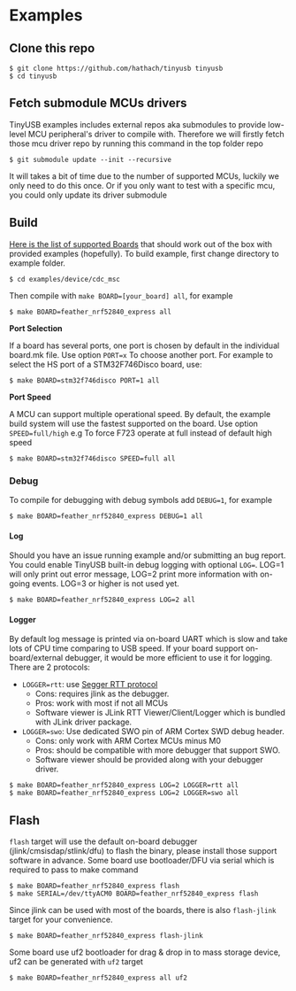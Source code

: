 # Examples

## Clone this repo

```
$ git clone https://github.com/hathach/tinyusb tinyusb
$ cd tinyusb
```

## Fetch submodule MCUs drivers

TinyUSB examples includes external repos aka submodules to provide low-level MCU peripheral's driver to compile with. Therefore we will firstly fetch those mcu driver repo by running this command in the top folder repo

```
$ git submodule update --init --recursive
```

It will takes a bit of time due to the number of supported MCUs, luckily we only need to do this once. Or if you only want to test with a specific mcu, you could only update its driver submodule 

## Build

[Here is the list of supported Boards](docs/boards.md) that should work out of the box with provided examples (hopefully).
To build example, first change directory to example folder. 

```
$ cd examples/device/cdc_msc
```

Then compile with `make BOARD=[your_board] all`, for example

```
$ make BOARD=feather_nrf52840_express all
```

**Port Selection**

If a board has several ports, one port is chosen by default in the individual board.mk file. Use option `PORT=x` To choose another port. For example to select the HS port of a STM32F746Disco board, use:

```
$ make BOARD=stm32f746disco PORT=1 all
```

**Port Speed**

A MCU can support multiple operational speed. By default, the example build system will use the fastest supported on the board. Use option `SPEED=full/high` e.g To force F723 operate at full instead of default high speed

```
$ make BOARD=stm32f746disco SPEED=full all
```

### Debug

To compile for debugging with debug symbols add `DEBUG=1`, for example

```
$ make BOARD=feather_nrf52840_express DEBUG=1 all
```

#### Log

Should you have an issue running example and/or submitting an bug report. You could enable TinyUSB built-in debug logging with optional `LOG=`. LOG=1 will only print out error message, LOG=2 print more information with on-going events. LOG=3 or higher is not used yet. 

```
$ make BOARD=feather_nrf52840_express LOG=2 all
```

#### Logger

By default log message is printed via on-board UART which is slow and take lots of CPU time comparing to USB speed. If your board support on-board/external debugger, it would be more efficient to use it for logging. There are 2 protocols: 

- `LOGGER=rtt`: use [Segger RTT protocol](https://www.segger.com/products/debug-probes/j-link/technology/about-real-time-transfer/)   
  - Cons: requires jlink as the debugger.
  - Pros: work with most if not all MCUs
  - Software viewer is JLink RTT Viewer/Client/Logger which is bundled with JLink driver package.
- `LOGGER=swo`: Use dedicated SWO pin of ARM Cortex SWD debug header.
  - Cons: only work with ARM Cortex MCUs minus M0
  - Pros: should be compatible with more debugger that support SWO.
  - Software viewer should be provided along with your debugger driver.

```
$ make BOARD=feather_nrf52840_express LOG=2 LOGGER=rtt all
$ make BOARD=feather_nrf52840_express LOG=2 LOGGER=swo all
```

## Flash

`flash` target will use the default on-board debugger (jlink/cmsisdap/stlink/dfu) to flash the binary, please install those support software in advance. Some board use bootloader/DFU via serial which is required to pass to make command

```
$ make BOARD=feather_nrf52840_express flash
$ make SERIAL=/dev/ttyACM0 BOARD=feather_nrf52840_express flash
```

Since jlink can be used with most of the boards, there is also `flash-jlink` target for your convenience.

```
$ make BOARD=feather_nrf52840_express flash-jlink
```

Some board use uf2 bootloader for drag & drop in to mass storage device, uf2 can be generated with `uf2` target

```
$ make BOARD=feather_nrf52840_express all uf2
```
